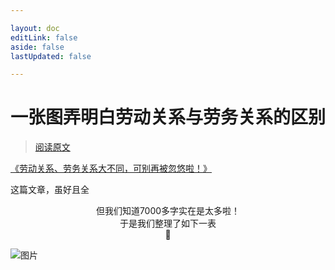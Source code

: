 ```yaml
---

layout: doc
editLink: false
aside: false
lastUpdated: false

---
```


# 一张图弄明白劳动关系与劳务关系的区别

> [阅读原文](https://mp.weixin.qq.com/s/kAUo51bjgGB9JYPoX1vdig)

[《劳动关系、劳务关系大不同，可别再被忽悠啦！》](http://mp.weixin.qq.com/s?%5F%5Fbiz=MzI1MDUyMDgxNg==&mid=2247495681&idx=1&sn=2b6088ebc42e8a402d702a66c36aa8a1&chksm=e982459edef5cc88c73cd27eb26fefe2a341d1983d948c8ecaa41386a6212e6de3790e739889&scene=21#wechat%5Fredirect)

这篇文章，虽好且全[ ](http://mp.weixin.qq.com/s?%5F%5Fbiz=MzI1MDUyMDgxNg==&mid=2247495681&idx=1&sn=2b6088ebc42e8a402d702a66c36aa8a1&chksm=e982459edef5cc88c73cd27eb26fefe2a341d1983d948c8ecaa41386a6212e6de3790e739889&scene=21#wechat%5Fredirect)

<center>但我们知道7000多字实在是太多啦！</center>
<center>于是我们整理了如下一表</center>
<center>👀</center>

![图片](https://proxy-prod.omnivore-image-cache.app/0x0,sk5AeVTEZir5QpAp8HMqFcDUzYlHctKNLJR1rEq7RC3g/https://mmbiz.qpic.cn/mmbiz_png/0FszF75H5Vib61JPYNgiar4KaGooR9FKz200LApX4ddYWvHbATqiam9uQSPuDSvmNlWaEazpYNJIQmlKtdga4IdRA/640?wx_fmt=png)
